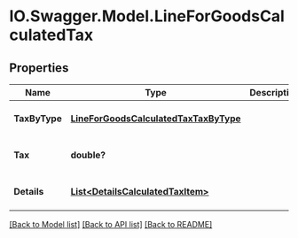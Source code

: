 # IO.Swagger.Model.LineForGoodsCalculatedTax
## Properties

Name | Type | Description | Notes
------------ | ------------- | ------------- | -------------
**TaxByType** | [**LineForGoodsCalculatedTaxTaxByType**](LineForGoodsCalculatedTaxTaxByType.md) |  | [optional] [default to null]
**Tax** | **double?** |  | [optional] [default to null]
**Details** | [**List&lt;DetailsCalculatedTaxItem&gt;**](DetailsCalculatedTaxItem.md) |  | [optional] [default to null]

[[Back to Model list]](../README.md#documentation-for-models) [[Back to API list]](../README.md#documentation-for-api-endpoints) [[Back to README]](../README.md)


